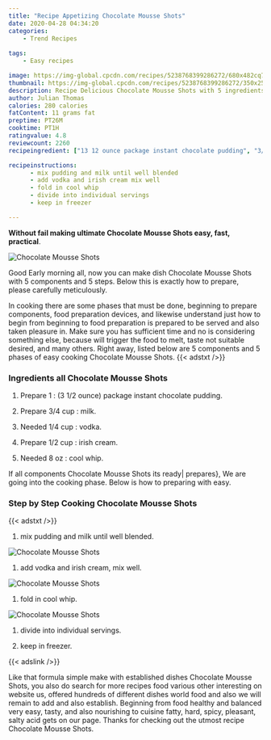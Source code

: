 ```yaml
---
title: "Recipe Appetizing Chocolate Mousse Shots"
date: 2020-04-28 04:34:20
categories:
    - Trend Recipes
    
tags:
    - Easy recipes

image: https://img-global.cpcdn.com/recipes/5238768399286272/680x482cq70/chocolate-mousse-shots-recipe-main-photo.jpg
thumbnail: https://img-global.cpcdn.com/recipes/5238768399286272/350x250cq70/chocolate-mousse-shots-recipe-main-photo.jpg
description: Recipe Delicious Chocolate Mousse Shots with 5 ingredients and 5 stages of easy cooking.
author: Julian Thomas
calories: 280 calories
fatContent: 11 grams fat
preptime: PT26M
cooktime: PT1H
ratingvalue: 4.8
reviewcount: 2260
recipeingredient: ["13 12 ounce package instant chocolate pudding", "3/4 cupmilk", "1/4 cupvodka", "1/2 cupirish cream", "8 ozcool whip"]

recipeinstructions: 
      - mix pudding and milk until well blended 
      - add vodka and irish cream mix well 
      - fold in cool whip 
      - divide into individual servings 
      - keep in freezer

---
```




**Without fail making ultimate Chocolate Mousse Shots easy, fast, practical**. 


![Chocolate Mousse Shots](https://img-global.cpcdn.com/recipes/5238768399286272/680x482cq70/chocolate-mousse-shots-recipe-main-photo.jpg "Chocolate Mousse Shots")




Good Early morning all, now you can make dish Chocolate Mousse Shots with 5 components and 5 steps. Below this is exactly how to prepare, please carefully meticulously.

In cooking there are some phases that must be done, beginning to prepare components, food preparation devices, and likewise understand just how to begin from beginning to food preparation is prepared to be served and also taken pleasure in. Make sure you has sufficient time and no is considering something else, because will trigger the food to melt, taste not suitable desired, and many others. Right away, listed below are 5 components and 5 phases of easy cooking Chocolate Mousse Shots.
{{< adstxt />}}

### Ingredients all Chocolate Mousse Shots


1. Prepare 1 : (3 1/2 ounce) package instant chocolate pudding.

1. Prepare 3/4 cup : milk.

1. Needed 1/4 cup : vodka.

1. Prepare 1/2 cup : irish cream.

1. Needed 8 oz : cool whip.



If all components Chocolate Mousse Shots its ready| prepares}, We are going into the cooking phase. Below is how to preparing with easy.

### Step by Step Cooking Chocolate Mousse Shots

{{< adstxt />}}


1. mix pudding and milk until well blended.



![Chocolate Mousse Shots](https://img-global.cpcdn.com/steps/5506230508322816/160x128cq70/chocolate-mousse-shots-recipe-step-1-photo.jpg" "Chocolate Mousse Shots")



1. add vodka and irish cream, mix well.



![Chocolate Mousse Shots](https://img-global.cpcdn.com/steps/5843319271718912/160x128cq70/chocolate-mousse-shots-recipe-step-2-photo.jpg" "Chocolate Mousse Shots")



1. fold in cool whip.



![Chocolate Mousse Shots](https://img-global.cpcdn.com/steps/5312976710008832/160x128cq70/chocolate-mousse-shots-recipe-step-3-photo.jpg" "Chocolate Mousse Shots")



1. divide into individual servings.



1. keep in freezer.





{{< adslink />}}

Like that formula simple make with established dishes Chocolate Mousse Shots, you also do search for more recipes food various other interesting on website us, offered hundreds of different dishes world food and also we will remain to add and also establish. Beginning from food healthy and balanced very easy, tasty, and also nourishing to cuisine fatty, hard, spicy, pleasant, salty acid gets on our page. Thanks for checking out the utmost recipe Chocolate Mousse Shots.
